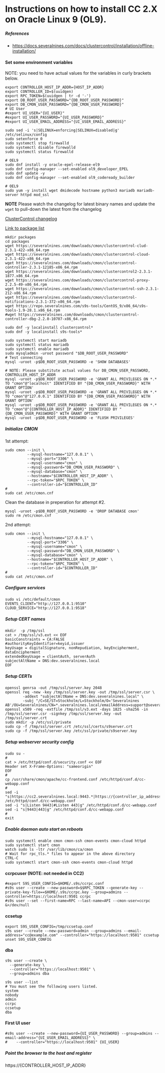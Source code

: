 # Instructions on how to install CC 2.X on Oracle Linux 9 (OL9).

##### References
* https://docs.severalnines.com/docs/clustercontrol/installation/offline-installation/

#### Set some environment variables
NOTE: you need to have actual values for the variables in curly brackets below.
```
export CONTROLLER_HOST_IP_ADDR={HOST_IP_ADDR}
export CONTROLLER_ID=$(uuidgen)
export RPC_TOKEN=$(uuidgen | tr -d '-')
export DB_ROOT_USER_PASSWORD="{DB_ROOT_USER_PASSWORD}"
export DB_CMON_USER_PASSWORD="{DB_CMON_USER_PASSWORD}"
# UI User
#export UI_USER="{UI_USER}"
#export UI_USER_PASSWORD="{UI_USER_PASSWORD}"
#export UI_USER_EMAIL_ADDRESS="{UI_USER_EMAIL_ADDRESS}"
```

```
sudo sed -i 's|SELINUX=enforcing|SELINUX=disabled|g' /etc/selinux/config
sudo setenforce 0
sudo systemctl stop firewalld 
sudo systemctl disable firewalld
sudo systemctl status firewalld 
```

```
# OEL9
sudo dnf install -y oracle-epel-release-el9
sudo dnf config-manager --set-enabled ol9_developer_EPEL
sudo dnf update -y
sudo dnf config-manager --set-enabled ol9_codeready_builder
```

```
# OEL9
sudo yum -y install wget dmidecode hostname python3 mariadb mariadb-server httpd mod_ssl
```

**NOTE** Please watch the changelog for latest binary names and update the `wget` to pull-down the latest from the changelog

[ClusterControl changelog](https://support.severalnines.com/hc/en-us/articles/212425943-ChangeLog)

[Link to package list](https://severalnines.com/downloads/cmon/)
```
mkdir packages
cd packages
wget https://severalnines.com/downloads/cmon/clustercontrol-clud-2.3.1-422-x86_64.rpm
wget https://severalnines.com/downloads/cmon/clustercontrol-cloud-2.3.1-422-x86_64.rpm
wget https://severalnines.com/downloads/cmon/clustercontrol-controller-2.3.1-12185-x86_64.rpm
wget https://severalnines.com/downloads/cmon/clustercontrol2-2.3.1-1877.x86_64.rpm
wget https://severalnines.com/downloads/cmon/clustercontrol-proxy-2.2.5-49-x86_64.rpm
wget https://severalnines.com/downloads/cmon/clustercontrol-ssh-2.3.1-212-x86_64.rpm
wget https://severalnines.com/downloads/cmon/clustercontrol-notifications-2.3.1-372-x86_64.rpm
wget https://repo.severalnines.com/s9s-tools/CentOS_9/x86_64/s9s-tools-1.9-28.1.x86_64.rpm
#wget https://severalnines.com/downloads/cmon/clustercontrol-controller-dbg-2.2.0-10707-x86_64.rpm
```

```
sudo dnf -y localinstall clustercontrol*
sudo dnf -y localinstall s9s-tools*
```

```
sudo systemctl start mariadb
sudo systemctl status mariadb
sudo systemctl enable mariadb
sudo mysqladmin -uroot password "$DB_ROOT_USER_PASSWORD"
# Test connecting
mysql -uroot -p$DB_ROOT_USER_PASSWORD -e 'SHOW DATABASES'
```

```
# NOTE: Please substitute actual values for DB_CMON_USER_PASSWORD, CONTROLLER_HOST_IP_ADDR
mysql -uroot -p$DB_ROOT_USER_PASSWORD -e 'GRANT ALL PRIVILEGES ON *.* TO "cmon"@"localhost" IDENTIFIED BY "{DB_CMON_USER_PASSWORD}" WITH GRANT OPTION'
mysql -uroot -p$DB_ROOT_USER_PASSWORD -e 'GRANT ALL PRIVILEGES ON *.* TO "cmon"@"127.0.0.1" IDENTIFIED BY "{DB_CMON_USER_PASSWORD}" WITH GRANT OPTION'
mysql -uroot -p$DB_ROOT_USER_PASSWORD -e 'GRANT ALL PRIVILEGES ON *.* TO "cmon"@"{CONTROLLER_HOST_IP_ADDR}" IDENTIFIED BY "{DB_CMON_USER_PASSWORD}" WITH GRANT OPTION'
mysql -uroot -p$DB_ROOT_USER_PASSWORD -e 'FLUSH PRIVILEGES'
```

##### Initialize CMON

1st attempt:
```
sudo cmon --init \
          --mysql-hostname="127.0.0.1" \
          --mysql-port="3306" \
          --mysql-username="cmon" \
          --mysql-password="DB_CMON_USER_PASSWORD" \
          --mysql-database="cmon" \
          --hostname="$CONTROLLER_HOST_IP_ADDR" \
          --rpc-token="$RPC_TOKEN" \
          --controller-id="$CONTROLLER_ID"
#
sudo cat /etc/cmon.cnf
```

Clean the database in preperation for attempt #2.
```
mysql -uroot -p$DB_ROOT_USER_PASSWORD -e 'DROP DATABASE cmon'
sudo rm /etc/cmon.cnf
```

2nd attempt:
```
sudo cmon --init \
          --mysql-hostname="127.0.0.1" \
          --mysql-port="3306" \
          --mysql-username="cmon" \
          --mysql-password="DB_CMON_USER_PASSWORD" \
          --mysql-database="cmon" \
          --hostname="$CONTROLLER_HOST_IP_ADDR" \
          --rpc-token="$RPC_TOKEN" \
          --controller-id="$CONTROLLER_ID"
#
sudo cat /etc/cmon.cnf
```

##### Configure services
```
sudo vi /etc/default/cmon
EVENTS_CLIENT="http://127.0.0.1:9510"
CLOUD_SERVICE="http://127.0.0.1:9518"
```

##### Setup CERT names
```
mkdir  -p /tmp/ssl
cat > /tmp/ssl/v3.ext << EOF
basicConstraints = CA:FALSE
#authorityKeyIdentifier=keyid,issuer
keyUsage = digitalSignature, nonRepudiation, keyEncipherment, dataEncipherment
extendedKeyUsage = clientAuth, serverAuth
subjectAltName = DNS:dev.severalnines.local
EOF
```

##### Setup CERTs
```
openssl genrsa -out /tmp/ssl/server.key 2048
openssl req -new -key /tmp/ssl/server.key -out /tmp/ssl/server.csr \
        -addext "subjectAltName = DNS:dev.severalnines.local" \
        -subj "/C=SE/ST=Stockholm/L=Stockholm/O='Severalnines AB'/OU=Severalnines/CN=*.severalnines.local/emailAddress=support@severalnines.com"
openssl x509 -req -extfile /tmp/ssl/v3.ext -days 1825 -sha256 -in /tmp/ssl/server.csr -signkey /tmp/ssl/server.key -out /tmp/ssl/server.crt
sudo mkdir -p /etc/ssl/private
sudo cp -f /tmp/ssl/server.crt /etc/ssl/certs/s9server.crt
sudo cp -f /tmp/ssl/server.key /etc/ssl/private/s9server.key
```

##### Setup webserver security config
```
sudo su -
#
cat > /etc/httpd/conf.d/security.conf << EOF
Header set X-Frame-Options: "sameorigin"
EOF
#
cp /usr/share/cmon/apache/cc-frontend.conf /etc/httpd/conf.d/cc-webapp.conf
#
sed -i "s|https://cc2.severalnines.local:9443.*|https://{controller_ip_address}\/|g" /etc/httpd/conf.d/cc-webapp.conf
sed -i "s|Listen 9443|#Listen 443|g" /etc/httpd/conf.d/cc-webapp.conf
sed -i "s|9443|443|g" /etc/httpd/conf.d/cc-webapp.conf
#
exit
```

##### Enable daemon auto start on reboots
```
sudo systemctl enable cmon cmon-ssh cmon-events cmon-cloud httpd
sudo systemctl start cmon
watch sudo ls -ltr /var/lib/cmon/ca/cmon
# Wait for rpc_tls.* files to appear in the above directory
CTRL-C
sudo systemctl start cmon-ssh cmon-events cmon-cloud httpd
```

#### ccrpcuser (NOTE: not needed in CC2)
```
#export S9S_USER_CONFIG=$HOME/.s9s/ccrpc.conf
#s9s user --create --new-password=$$RPC_TOKEN --generate-key --private-key-file==$HOME/.s9s/ccrpc.key --group=admins --controller=https://localhost:9501 ccrpc
#s9s user --set --first-name=RPC --last-name=API --cmon-user=ccrpc &>/dev/null
```

#### ccsetup
```
export S9S_USER_CONFIG=/tmp/ccsetup.conf
s9s user --create --new-password=admin --group=admins --email-address="cc@example.com" --controller="https://localhost:9501" ccsetup
unset S9S_USER_CONFIG
```

#### dba
```
s9s user --create \
  --generate-key \
  --controller="https://localhost:9501" \
  --group=admins dba
```

```
s9s user --list
# You must see the following users listed.
system
nobody
admin
ccrpc
ccsetup
dba
```

#### First UI user
```
#s9s user --create --new-password={UI_USER_PASSWORD} --group=admins --email-address="{UI_USER_EMAIL_ADDRESS}" \
#    --controller="https://localhost:9501" {UI_USER}
```

##### Point the browser to the host and register
https://{CONTROLLER_HOST_IP_ADDR}
